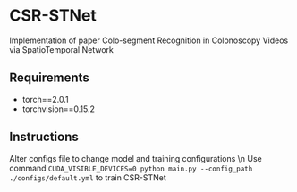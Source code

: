 # CSR-STNet
Implementation of paper Colo-segment Recognition in Colonoscopy Videos via SpatioTemporal Network

## Requirements
- torch==2.0.1
- torchvision==0.15.2

## Instructions
Alter configs file to change model and training configurations \n
Use command `CUDA_VISIBLE_DEVICES=0 python main.py --config_path ./configs/default.yml` to train CSR-STNet
